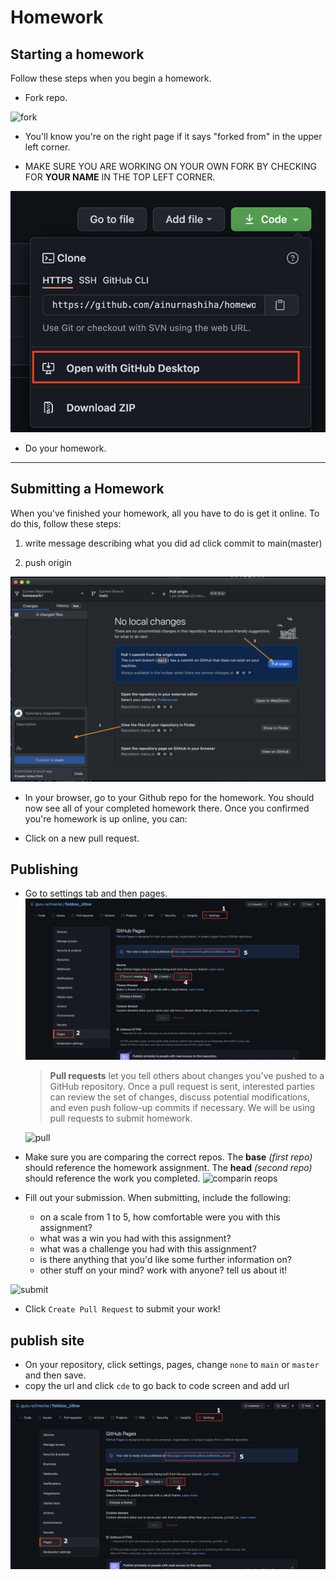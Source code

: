 # Homework 

## Starting a homework

Follow these steps when you begin a homework.

* Fork repo.

![fork](https://i.imgur.com/N1TxHZF.png)

*  You'll know you're on the right page if it says "forked from" in the upper left corner.

* MAKE SURE YOU ARE WORKING ON YOUR OWN FORK BY CHECKING FOR **YOUR NAME** IN THE TOP LEFT CORNER. 



![clone](githubDestop.png)

*  Do your homework.

---
## Submitting a Homework

When you've finished your homework, all you have to do is get it online.  To do this, follow these steps:

1. write message describing what you did ad click commit to main(master)

2. push origin
 
![clone](gthubdesk.png)

- In your browser, go to your Github repo for the homework. You should now see all of your completed homework there.  Once you confirmed you're homework is up online, you can:

- Click on a new pull request. 

## Publishing

- Go to settings tab and then pages.
![clone](publish.png)



    
    >**Pull requests** let you tell others about changes you've pushed to a GitHub repository. Once a pull request is sent, interested parties can review the set of changes, discuss potential modifications, and even push follow-up commits if necessary. We will be using pull requests to submit homework. 
    
    
    ![pull](https://i.imgur.com/D3vUnJm.png)
- Make sure you are comparing the correct repos. The **base** _(first repo)_ should reference the homework assignment. The **head** _(second repo)_ should reference the work you completed.
    ![comparin reops](https://i.imgur.com/Vn5PS2h.png)


- Fill out your submission. When submitting, include the following:
    - on a scale from 1 to 5, how comfortable were you with this assignment?
    - what was a win you had with this assignment?
    - what was a challenge you had with this assignment?
    - is there anything that you'd like some further information on?
    - other stuff on your mind? work with anyone?  tell us about it!

![submit](https://i.imgur.com/hsDhlMD.png)

- Click `Create Pull Request` to submit your work!

## publish site
- On your repository, click settings, pages, change `none` to `main` or `master` and then save.
- copy the url and click `cde` to go back to code screen and add url



![submit](publish.png)
